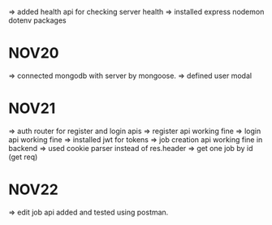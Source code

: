 => added health api for checking server health
=> installed express nodemon dotenv packages

# NOV20

=> connected mongodb with server by mongoose.
=> defined user modal

# NOV21

=> auth router for register and login apis
=> register api working fine
=> login api working fine
=> installed jwt for tokens
=> job creation api working fine in backend
=> used cookie parser instead of res.header
=> get one job by id (get req)

# NOV22

=> edit job api added and tested using postman.
